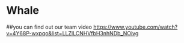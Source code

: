 # Whale
##you can find out our team video
https://www.youtube.com/watch?v=4Y68P-wxpqo&list=LLZlLCNHVfbH3nhNDb_NOivg

